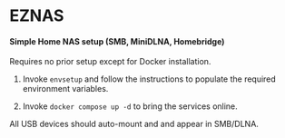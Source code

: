 # EZNAS
#### Simple Home NAS setup (SMB, MiniDLNA, Homebridge)

Requires no prior setup except for Docker installation.

1. Invoke `envsetup` and follow the instructions to populate the required environment variables.

2. Invoke `docker compose up -d` to bring the services online.

All USB devices should auto-mount and and appear in SMB/DLNA.
